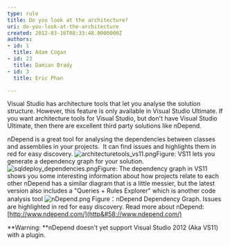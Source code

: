 ```yaml
---
type: rule
title: Do you look at the architecture?
uri: do-you-look-at-the-architecture
created: 2012-03-16T08:33:48.0000000Z
authors:
- id: 1
  title: Adam Cogan
- id: 23
  title: Damian Brady
- id: 3
  title: Eric Phan

---
```


 
Visual Studio has architecture tools that let you analyse the solution structure. However, this feature is only available in Visual Studio Ultimate. If you want architecture tools for Visual Studio, but don't have Visual Studio Ultimate, then there are excellent third party solutions like nDepend.

nDepend is a great tool for analysing the dependencies between classes and assemblies in your projects.  It can find issues and highlights them in red for easy discovery.
 ![architecturetools_vs11.png](/SoftwareDevelopment/RulestobetterArchitectureandCodeReview/PublishingImages/ArchitectureToolsVS11.png)Figure: VS11 lets you generate a dependency graph for your solution.![sqldeploy_dependencies.png](/SoftwareDevelopment/RulestobetterArchitectureandCodeReview/PublishingImages/DependencyDiagramInVS11.png)Figure: The dependency graph in VS11 shows you some interesting information about how projects relate to each other
nDepend has a similar diagram that is a little messier, but the latest version also includes a "Queries + Rules Explorer" which is another code analysis tool
![nDepend.png](/SoftwareDevelopment/RulestobetterArchitectureandCodeReview/PublishingImages/nDependDependencyGraph.png)​ Figure：nDepend Dependency Graph. Issues are highlighted in red for easy discovery.
Read more about nDepend: [http://www.ndepend.com/](http&#58;//www.ndepend.com/)

**Warning: **nDepend doesn't yet support Visual Studio 2012 (Aka VS11) with a plugin.

